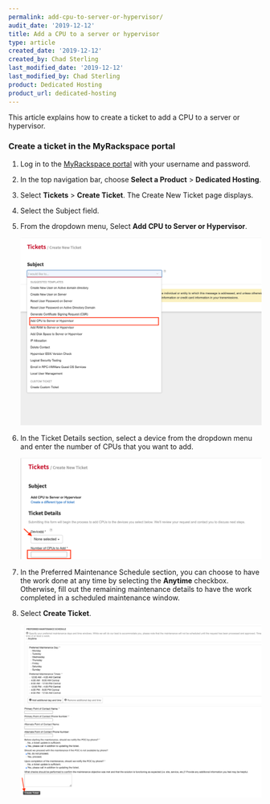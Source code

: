 ```yaml
---
permalink: add-cpu-to-server-or-hypervisor/
audit_date: '2019-12-12'
title: Add a CPU to a server or hypervisor 
type: article
created_date: '2019-12-12'
created_by: Chad Sterling
last_modified_date: '2019-12-12'
last_modified_by: Chad Sterling
product: Dedicated Hosting
product_url: dedicated-hosting
---
```


This article explains how to create a ticket to add a CPU to a server or hypervisor.  

### Create a ticket in the MyRackspace portal

1. Log in to the [MyRackspace portal](https://login.rackspace.com/login) with your username and password.

2. In the top navigation bar, choose **Select a Product** > **Dedicated Hosting**.

3. Select **Tickets** > **Create Ticket**. The Create New Ticket page displays. 

4. Select the Subject field.

5. From the dropdown menu, Select **Add CPU to Server or Hypervisor**. 

   ![](hypervisor1.png)

6. In the Ticket Details section, select a device from the dropdown menu and enter the number of
   CPUs that you want to add. 

   ![](hypervisor2.png)

7. In the Preferred Maintenance Schedule section, you can choose to have the work done at any time by selecting
   the **Anytime** checkbox. Otherwise, fill out the remaining maintenance details to have the work completed in
   a scheduled maintenance window.

8. Select **Create Ticket**.

   ![](hypervisor3.png)




